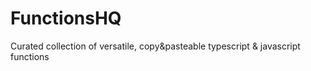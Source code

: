 # FunctionsHQ
Curated collection of versatile, copy&amp;pasteable typescript &amp; javascript functions
